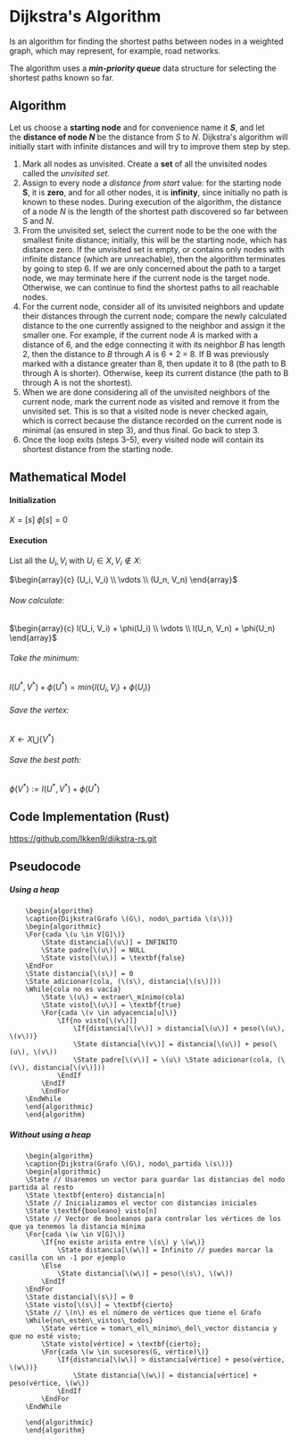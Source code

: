 # Dijkstra's Algorithm

Is an algorithm for finding the shortest paths between nodes in a weighted graph, which may represent, for example, road networks.

The algorithm uses a ***min-priority queue*** data structure for selecting the shortest paths known so far.

## Algorithm

Let us choose a **starting node** and for convenience name it ***S***, and let the **distance of node _N_** be the distance from *S* to *N*. Dijkstra's algorithm will initially start with infinite distances and will try to improve them step by step.

1. Mark all nodes as unvisited. Create a **set** of all the unvisited nodes called the _unvisited set_.
2. Assign to every node a _distance from start_ value: for the starting node **S**, it is **zero**, and for all other nodes, it is **infinity**, since initially no path is known to these nodes. During execution of the algorithm, the distance of a node _N_ is the length of the shortest path discovered so far between S and *N*.
3. From the unvisited set, select the current node to be the one with the smallest finite distance; initially, this will be the starting node, which has distance zero. If the unvisited set is empty, or contains only nodes with infinite distance (which are unreachable), then the algorithm terminates by going to step 6. If we are only concerned about the path to a target node, we may terminate here if the current node is the target node. Otherwise, we can continue to find the shortest paths to all reachable nodes.
4. For the current node, consider all of its unvisited neighbors and update their distances through the current node; compare the newly calculated distance to the one currently assigned to the neighbor and assign it the smaller one. For example, if the current node _A_ is marked with a distance of 6, and the edge connecting it with its neighbor _B_ has length 2, then the distance to _B_ through _A_ is 6 + 2 = 8. If B was previously marked with a distance greater than 8, then update it to 8 (the path to B through A is shorter). Otherwise, keep its current distance (the path to B through A is not the shortest).
5. When we are done considering all of the unvisited neighbors of the current node, mark the current node as visited and remove it from the unvisited set. This is so that a visited node is never checked again, which is correct because the distance recorded on the current node is minimal (as ensured in step 3), and thus final. Go back to step 3.
6. Once the loop exits (steps 3–5), every visited node will contain its shortest distance from the starting node.


## Mathematical Model

#### Initialization
$X = [s]$
$\phi[s] = 0$

#### Execution
List all the $U_i, V_i$ with $U_i\in X, V_i\notin X$:

$\begin{array}{c} (U_i, V_i) \\ \vdots \\ (U_n, V_n) \end{array}$


###### Now calculate:
$\begin{array}{c} l(U_i, V_i) + \phi(U_i) \\ \vdots \\ l(U_n, V_n) + \phi(U_n) \end{array}$

###### Take the minimum:
$l(U^*, V^*) + \phi(U^*) = min \{l(U_i, V_i) + \phi(U_i)\}$

###### Save the vertex:
$X \leftarrow X \bigcup \{V^*\}$

###### Save the best path:
$\phi(V^*) := l(U^*, V^*) + \phi(U^*)$


## Code Implementation (Rust)
https://github.com/Ikken9/dijkstra-rs.git

## Pseudocode

##### Using a heap
```pseudo
	\begin{algorithm}
	\caption{Dijkstra(Grafo \(G\), nodo\_partida \(s\))}
	\begin{algorithmic}
	\For{cada \(u \in V[G]\)}
		\State distancia[\(u\)] = INFINITO 
		\State padre[\(u\)] = NULL 
		\State visto[\(u\)] = \textbf{false}
	\EndFor
	\State distancia[\(s\)] = 0 
	\State adicionar(cola, (\(s\), distancia[\(s\)]))
	\While{cola no es vacía} 
		\State \(u\) = extraer\_mínimo(cola) 
		\State visto[\(u\)] = \textbf{true} 
		\For{cada \(v \in adyacencia[u]\)} 
			\If{no visto[\(v\)]} 
				\If{distancia[\(v\)] > distancia[\(u\)] + peso(\(u\), \(v\))} 
				\State distancia[\(v\)] = distancia[\(u\)] + peso(\(u\), \(v\)) 
				\State padre[\(v\)] = \(u\) \State adicionar(cola, (\(v\), distancia[\(v\)])) 
			\EndIf 
		\EndIf 
		\EndFor 
	\EndWhile
	\end{algorithmic}
	\end{algorithm}
```

##### Without using a heap
```pseudo
	\begin{algorithm}
	\caption{Dijkstra(Grafo \(G\), nodo\_partida \(s\))} 
	\begin{algorithmic}
	\State // Usaremos un vector para guardar las distancias del nodo partida al resto 
	\State \textbf{entero} distancia[n] 
	\State // Inicializamos el vector con distancias iniciales 
	\State \textbf{booleano} visto[n] 
	\State // Vector de booleanos para controlar los vértices de los que ya tenemos la distancia mínima 
	\For{cada \(w \in V[G]\)} 
		\If{no existe arista entre \(s\) y \(w\)} 
			\State distancia[\(w\)] = Infinito // puedes marcar la casilla con un -1 por ejemplo 
		\Else 
			\State distancia[\(w\)] = peso(\(s\), \(w\)) 
		\EndIf 
	\EndFor 
	\State distancia[\(s\)] = 0 
	\State visto[\(s\)] = \textbf{cierto} 
	\State // \(n\) es el número de vértices que tiene el Grafo 
	\While{no\_estén\_vistos\_todos} 
		\State vértice = tomar\_el\_mínimo\_del\_vector distancia y que no esté visto; 
		\State visto[vértice] = \textbf{cierto}; 
		\For{cada \(w \in sucesores(G, vértice)\)} 
			\If{distancia[\(w\)] > distancia[vértice] + peso(vértice, \(w\))} 
				\State distancia[\(w\)] = distancia[vértice] + peso(vértice, \(w\)) 
			\EndIf 
		\EndFor 
	\EndWhile

	\end{algorithmic}
	\end{algorithm}
```

